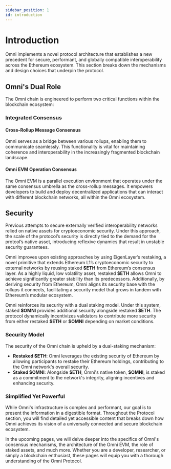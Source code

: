 ```yaml
---
sidebar_position: 1
id: introduction
---
```


# Introduction

Omni implements a novel protocol architecture that establishes a new precedent for secure, performant, and globally compatible interoperability across the Ethereum ecosystem. This section breaks down the mechanisms and design choices that underpin the protocol.

## Omni's Dual Role

The Omni chain is engineered to perform two critical functions within the blockchain ecosystem:

### Integrated Consensus

#### Cross-Rollup Message Consensus

Omni serves as a bridge between various rollups, enabling them to communicate seamlessly. This functionality is vital for maintaining coherence and interoperability in the increasingly fragmented blockchain landscape.

#### Omni EVM Operation Consensus

The Omni EVM is a parallel execution environment that operates under the same consensus umbrella as the cross-rollup messages. It empowers developers to build and deploy decentralized applications that can interact with different blockchain networks, all within the Omni ecosystem.

## Security

Previous attempts to secure externally verified interoperability networks relied on native assets for cryptoeconomic security. Under this approach, the scale of the protocol’s security is directly tied to the demand for the protcol’s native asset, introducing reflexive dynamics that result in unstable security guarantees.

Omni improves upon existing approaches by using EigenLayer’s restaking, a novel primitive that extends Ethereum L1’s cryptoeconomic security to external networks by reusing staked **\$ETH** from Ethereum’s consensus layer. As a highly liquid, low volatility asset, restaked **\$ETH** allows Omni to achieve significantly greater stability than its predecessors. Additionally, by deriving security from Ethereum, Omni aligns its security base with the rollups it connects, facilitating a security model that grows in tandem with Ethereum’s modular ecosystem.

Omni reinforces its security with a dual staking model. Under this system, staked **\$OMNI** provides additional security alongside restaked **\$ETH**. The protocol dynamically incentivizes validators to contribute more security from either restaked **\$ETH** or **\$OMNI** depending on market conditions.

### Security Model

The security of the Omni chain is upheld by a dual-staking mechanism:

- **Restaked \$ETH**: Omni leverages the existing security of Ethereum by allowing participants to restake their Ethereum holdings, contributing to the Omni network's overall security.
- **Staked \$OMNI**: Alongside **\$ETH**, Omni's native token, **\$OMNI**, is staked as a commitment to the network's integrity, aligning incentives and enhancing security.

### Simplified Yet Powerful

While Omni's infrastructure is complex and performant, our goal is to present the information in a digestible format. Throughout the Protocol section, you will find detailed yet accessible content that breaks down how Omni achieves its vision of a universally connected and secure blockchain ecosystem.

In the upcoming pages, we will delve deeper into the specifics of Omni's consensus mechanisms, the architecture of the Omni EVM, the role of staked assets, and much more. Whether you are a developer, researcher, or simply a blockchain enthusiast, these pages will equip you with a thorough understanding of the Omni Protocol.
